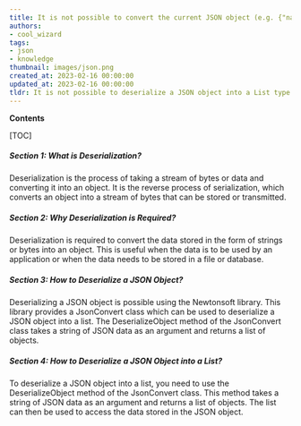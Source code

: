 ```yaml
---
title: It is not possible to convert the current JSON object (e.g. {"name""value"}) into a system.collections.generic.list"1 type
authors:
- cool_wizard
tags:
- json
- knowledge
thumbnail: images/json.png
created_at: 2023-02-16 00:00:00
updated_at: 2023-02-16 00:00:00
tldr: It is not possible to deserialize a JSON object into a List type.
---
```


**Contents**

[TOC]

##### Section 1: What is Deserialization?
Deserialization is the process of taking a stream of bytes or data and converting it into an object. It is the reverse process of serialization, which converts an object into a stream of bytes that can be stored or transmitted.

##### Section 2: Why Deserialization is Required?
Deserialization is required to convert the data stored in the form of strings or bytes into an object. This is useful when the data is to be used by an application or when the data needs to be stored in a file or database.

##### Section 3: How to Deserialize a JSON Object?
Deserializing a JSON object is possible using the Newtonsoft library. This library provides a JsonConvert class which can be used to deserialize a JSON object into a list. The DeserializeObject method of the JsonConvert class takes a string of JSON data as an argument and returns a list of objects.

##### Section 4: How to Deserialize a JSON Object into a List?
To deserialize a JSON object into a list, you need to use the DeserializeObject method of the JsonConvert class. This method takes a string of JSON data as an argument and returns a list of objects. The list can then be used to access the data stored in the JSON object.
